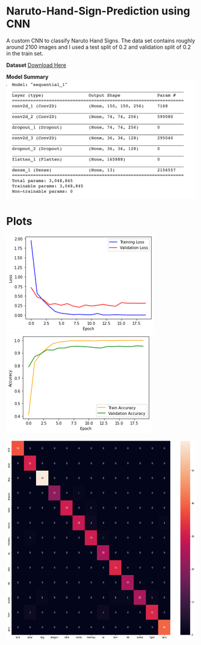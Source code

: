 # Naruto-Hand-Sign-Prediction using CNN

A custom CNN to classify Naruto Hand Signs. The data set contains roughly around 2100 images and I used a test split of 0.2 and validation split of 0.2 in the train
set.

<b>Dataset</b>
[Download Here](https://www.kaggle.com/vikranthkanumuru/naruto-hand-sign-dataset)

<b> Model Summary </b>
![](Images/model_summary.png)

# Plots
![Loss Plot](Images/losses.png)
![Accuracies Plot](Images/accuracies.png)

![Confusion Matrix](Images/matrix.png)
